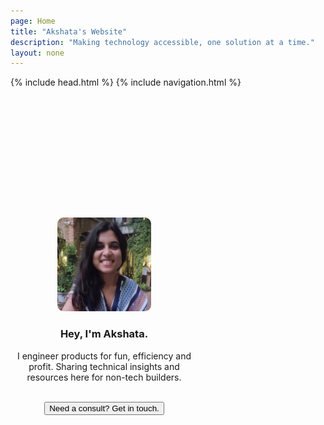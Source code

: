 ```yaml
---
page: Home
title: "Akshata's Website"
description: "Making technology accessible, one solution at a time."
layout: none
---
```


{% include head.html %}
{% include navigation.html %}

<!-- {% include notification.html %} -->

<section class="hero is-medium" style="max-height: 100vh; overflow: hidden;">
    <div style="padding: 180px 0; max-width: 300px; text-align: center;" class="container content">
        <figure>
            <img width='150px' height='150px' style="border-radius: 10px;" src='/assets/akshata_alt.jpg'>
        </figure>
        <h3>Hey, I'm Akshata.</h3>
        <p>I engineer products for fun, efficiency and profit. Sharing technical insights and resources here for non-tech builders.</p>
        <br/>
        <a href='https://akshata.youcanbook.me/' target='_blank'>
            <button class="button is-main">Need a consult? Get in touch.</button>
        </a>
    </div>
</section>
